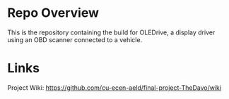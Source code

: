 # Repo Overview

This is the repository containing the build for OLEDrive, a display driver
using an OBD scanner connected to a vehicle.

# Links

Project Wiki: https://github.com/cu-ecen-aeld/final-project-TheDavo/wiki

